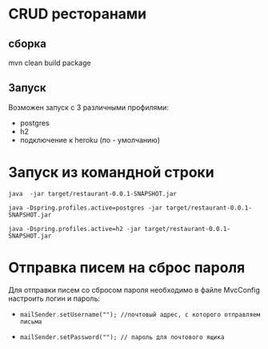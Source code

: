 # CRUD ресторанами

## сборка

mvn clean build package

## Запуск

Возможен запуск с 3 различными профилями: 
- postgres
- h2 
- подключение к heroku (по - умолчанию)


# Запуск из командной строки
`java  -jar target/restaurant-0.0.1-SNAPSHOT.jar` 

`java -Dspring.profiles.active=postgres -jar target/restaurant-0.0.1-SNAPSHOT.jar`
 
`java -Dspring.profiles.active=h2 -jar target/restaurant-0.0.1-SNAPSHOT.jar` 


# Отправка писем на сброс пароля 
Для отправки писем со сбросом пароля необходимо в файле MvcConfig
настроить логин и пароль:
- `mailSender.setUsername(""); //почтовый адрес, с которого отправляем письма `

- `mailSender.setPassword(""); // пароль для почтового ящика `